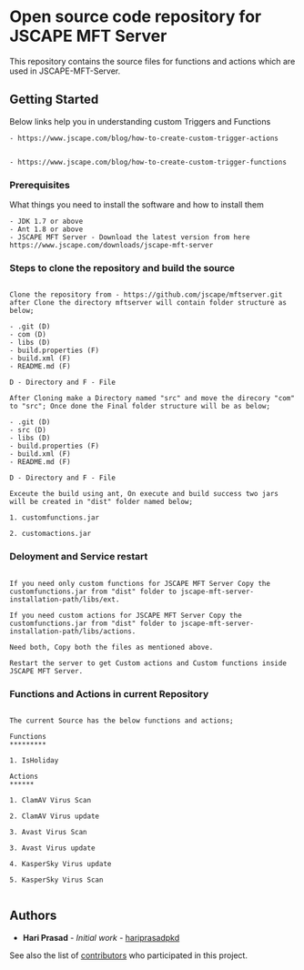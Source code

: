 # Open source code repository for JSCAPE MFT Server 
 
 This repository contains the source files for functions and actions which are used in JSCAPE-MFT-Server.

 ## Getting Started

Below links help you in understanding custom Triggers and Functions

```
- https://www.jscape.com/blog/how-to-create-custom-trigger-actions


- https://www.jscape.com/blog/how-to-create-custom-trigger-functions

```
### Prerequisites

What things you need to install the software and how to install them

```
- JDK 1.7 or above
- Ant 1.8 or above
- JSCAPE MFT Server - Download the latest version from here https://www.jscape.com/downloads/jscape-mft-server
```


### Steps to clone the repository and build the source
```

Clone the repository from - https://github.com/jscape/mftserver.git after Clone the directory mftserver will contain folder structure as below;

- .git (D)
- com (D)
- libs (D)
- build.properties (F)
- build.xml (F)
- README.md (F)

D - Directory and F - File

After Cloning make a Directory named "src" and move the direcory "com" to "src"; Once done the Final folder structure will be as below;

- .git (D)
- src (D)
- libs (D)
- build.properties (F)
- build.xml (F)
- README.md (F)

D - Directory and F - File

Exceute the build using ant, On execute and build success two jars will be created in "dist" folder named below;

1. customfunctions.jar

2. customactions.jar

```

### Deloyment and Service restart
```

If you need only custom functions for JSCAPE MFT Server Copy the customfunctions.jar from "dist" folder to jscape-mft-server-installation-path/libs/ext.

If you need custom actions for JSCAPE MFT Server Copy the customfunctions.jar from "dist" folder to jscape-mft-server-installation-path/libs/actions.

Need both, Copy both the files as mentioned above.

Restart the server to get Custom actions and Custom functions inside JSCAPE MFT Server.

```


### Functions and Actions in current Repository
```

The current Source has the below functions and actions;

Functions
*********

1. IsHoliday

Actions
******

1. ClamAV Virus Scan

2. ClamAV Virus update

3. Avast Virus Scan

3. Avast Virus update

4. KasperSky Virus update

5. KasperSky Virus Scan 


```

## Authors

* **Hari Prasad** - *Initial work* - [hariprasadpkd](https://github.com/hariprasadpkd)

See also the list of [contributors](https://github.com/jscape/mftserver/graphs/contributors) who participated in this project.
